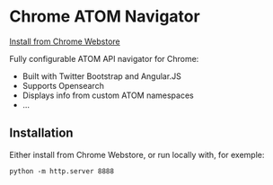 # Chrome ATOM Navigator

[Install from Chrome Webstore](https://chrome.google.com/webstore/detail/pdmiabcgggmmmhloilpganbbgdihiidl)

Fully configurable ATOM API navigator for Chrome:
- Built with Twitter Bootstrap and Angular.JS
- Supports Opensearch
- Displays info from custom ATOM namespaces
- ...

## Installation

Either install from Chrome Webstore, or run locally with, for exemple:
```
python -m http.server 8888
```

